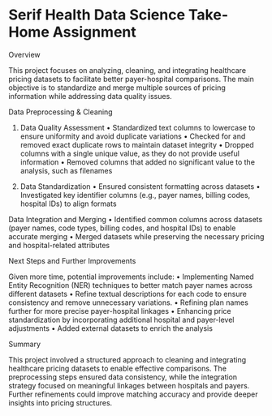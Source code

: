 # Serif Health Data Science Take-Home Assignment

Overview

This project focuses on analyzing, cleaning, and integrating healthcare pricing datasets to facilitate better payer-hospital comparisons. 
The main objective is to standardize and merge multiple sources of pricing information while addressing data quality issues.

Data Preprocessing & Cleaning

1. Data Quality Assessment 
	•	Standardized text columns to lowercase to ensure uniformity and avoid duplicate variations
	•	Checked for and removed exact duplicate rows to maintain dataset integrity
	•	Dropped columns with a single unique value, as they do not provide useful information
	•	Removed columns that added no significant value to the analysis, such as filenames

2. Data Standardization
	•	Ensured consistent formatting across datasets
	•	Investigated key identifier columns (e.g., payer names, billing codes, hospital IDs) to align formats

Data Integration and Merging
	•	Identified common columns across datasets (payer names, code types, billing codes, and hospital IDs) to enable accurate merging
	•	Merged datasets while preserving the necessary pricing and hospital-related attributes

Next Steps and Further Improvements

Given more time, potential improvements include:
	•	Implementing Named Entity Recognition (NER) techniques to better match payer names across different datasets
	•	Refine textual descriptions for each code to ensure consistency and remove unnecessary variations.
	•	Refining plan names further for more precise payer-hospital linkages
	•	Enhancing price standardization by incorporating additional hospital and payer-level adjustments
	•	Added external datasets to enrich the analysis

Summary

This project involved a structured approach to cleaning and integrating healthcare pricing datasets to enable effective comparisons. The preprocessing steps ensured data consistency, while the integration strategy focused on meaningful linkages between hospitals and payers. Further refinements could improve matching accuracy and provide deeper insights into pricing structures.
